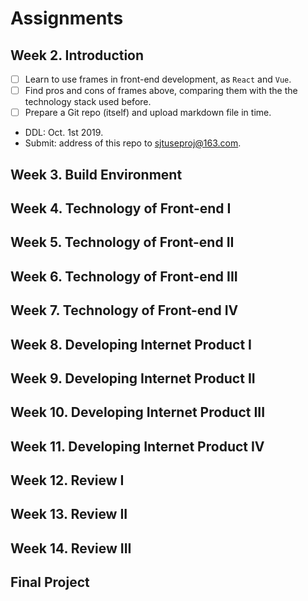 # Assignments

## Week 2. Introduction

- [ ] Learn to use frames in front-end development, as  ```React``` and ```Vue```.
- [ ] Find pros and cons of frames above, comparing them with the the technology stack used before.
- [ ] Prepare a Git repo (itself) and upload markdown file in time.

- DDL: Oct. 1st 2019.
- Submit: address of this repo to sjtuseproj@163.com.

## Week 3. Build Environment 

## Week 4. Technology of Front-end I

## Week 5. Technology of Front-end II

## Week 6. Technology of Front-end III

## Week 7. Technology of Front-end IV

## Week 8. Developing Internet Product I

## Week 9. Developing Internet Product II

## Week 10. Developing Internet Product III

## Week 11. Developing Internet Product IV

## Week 12. Review I

## Week 13. Review II

## Week 14. Review III

## Final Project 

